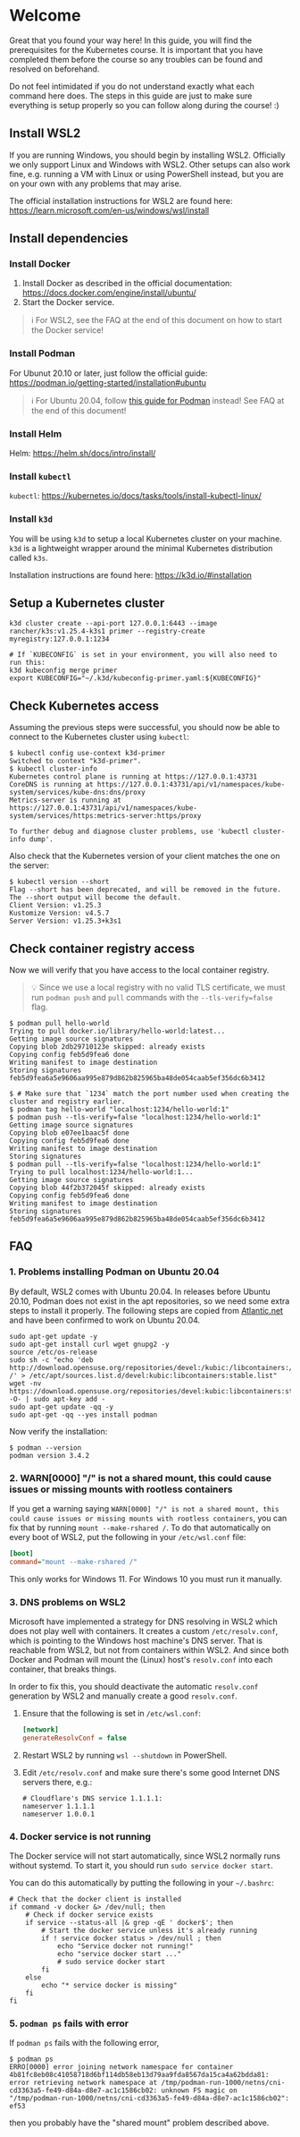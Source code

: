 <!-- markdownlint-disable MD013 -->
# Welcome

Great that you found your way here!
In this guide, you will find the prerequisites for the Kubernetes course.
It is important that you have completed them before the course so any troubles can be found and resolved on beforehand.

Do not feel intimidated if you do not understand exactly what each command here does.
The steps in this guide are just to make sure everything is setup properly so you can follow along during the course! :)

## Install WSL2

If you are running Windows, you should begin by installing WSL2.
Officially we only support Linux and Windows with WSL2.
Other setups can also work fine, e.g. running a VM with Linux or using PowerShell instead, but you are on your own with any problems that may arise.

The official installation instructions for WSL2 are found here:
<https://learn.microsoft.com/en-us/windows/wsl/install>

## Install dependencies

### Install Docker

1. Install Docker as described in the official documentation: <https://docs.docker.com/engine/install/ubuntu/>
2. Start the Docker service.

> ℹ️ For WSL2, see the FAQ at the end of this document on how to start the Docker service!

### Install Podman

For Ubunut 20.10 or later, just follow the official guide: <https://podman.io/getting-started/installation#ubuntu>

> ℹ️ For Ubuntu 20.04, follow [this guide for Podman](https://www.atlantic.net/dedicated-server-hosting/how-to-install-and-use-podman-on-ubuntu-20-04/) instead! See FAQ at the end of this document!

### Install Helm

Helm: <https://helm.sh/docs/intro/install/>

### Install `kubectl`

`kubectl`: <https://kubernetes.io/docs/tasks/tools/install-kubectl-linux/>

### Install `k3d`

You will be using `k3d` to setup a local Kubernetes cluster on your machine.
`k3d` is a lightweight wrapper around the minimal Kubernetes distribution called `k3s`.

Installation instructions are found here:
<https://k3d.io/#installation>

## Setup a Kubernetes cluster

```console
k3d cluster create --api-port 127.0.0.1:6443 --image rancher/k3s:v1.25.4-k3s1 primer --registry-create myregistry:127.0.0.1:1234

# If `KUBECONFIG` is set in your environment, you will also need to run this:
k3d kubeconfig merge primer
export KUBECONFIG="~/.k3d/kubeconfig-primer.yaml:${KUBECONFIG}"
```

## Check Kubernetes access

Assuming the previous steps were successful, you should now be able to connect to the Kubernetes cluster using `kubectl`:

```console
$ kubectl config use-context k3d-primer
Switched to context "k3d-primer".
$ kubectl cluster-info
Kubernetes control plane is running at https://127.0.0.1:43731
CoreDNS is running at https://127.0.0.1:43731/api/v1/namespaces/kube-system/services/kube-dns:dns/proxy
Metrics-server is running at https://127.0.0.1:43731/api/v1/namespaces/kube-system/services/https:metrics-server:https/proxy

To further debug and diagnose cluster problems, use 'kubectl cluster-info dump'.
```

Also check that the Kubernetes version of your client matches the one on the server:

```console
$ kubectl version --short
Flag --short has been deprecated, and will be removed in the future. The --short output will become the default.
Client Version: v1.25.3
Kustomize Version: v4.5.7
Server Version: v1.25.3+k3s1
```

## Check container registry access

Now we will verify that you have access to the local container registry.

> 💡 Since we use a local registry with no valid TLS certificate, we must run `podman push` and `pull` commands with the `--tls-verify=false` flag.

```console
$ podman pull hello-world
Trying to pull docker.io/library/hello-world:latest...
Getting image source signatures
Copying blob 2db29710123e skipped: already exists
Copying config feb5d9fea6 done
Writing manifest to image destination
Storing signatures
feb5d9fea6a5e9606aa995e879d862b825965ba48de054caab5ef356dc6b3412

$ # Make sure that `1234` match the port number used when creating the cluster and registry earlier.
$ podman tag hello-world "localhost:1234/hello-world:1"
$ podman push --tls-verify=false "localhost:1234/hello-world:1"
Getting image source signatures
Copying blob e07ee1baac5f done
Copying config feb5d9fea6 done
Writing manifest to image destination
Storing signatures
$ podman pull --tls-verify=false "localhost:1234/hello-world:1"
Trying to pull localhost:1234/hello-world:1...
Getting image source signatures
Copying blob 44f2b372045f skipped: already exists
Copying config feb5d9fea6 done
Writing manifest to image destination
Storing signatures
feb5d9fea6a5e9606aa995e879d862b825965ba48de054caab5ef356dc6b3412
```

## FAQ

### 1. Problems installing Podman on Ubuntu 20.04

By default, WSL2 comes with Ubuntu 20.04.
In releases before Ubuntu 20.10, Podman does not exist in the apt repositories, so we need some extra steps to install it properly.
The following steps are copied from
[Atlantic.net](https://www.atlantic.net/dedicated-server-hosting/how-to-install-and-use-podman-on-ubuntu-20-04/)
and have been confirmed to work on Ubuntu 20.04.

```shell
sudo apt-get update -y
sudo apt-get install curl wget gnupg2 -y
source /etc/os-release
sudo sh -c "echo 'deb http://download.opensuse.org/repositories/devel:/kubic:/libcontainers:/stable/xUbuntu_${VERSION_ID}/ /' > /etc/apt/sources.list.d/devel:kubic:libcontainers:stable.list"
wget -nv https://download.opensuse.org/repositories/devel:kubic:libcontainers:stable/xUbuntu_${VERSION_ID}/Release.key -O- | sudo apt-key add -
sudo apt-get update -qq -y
sudo apt-get -qq --yes install podman
```

Now verify the installation:

```console
$ podman --version
podman version 3.4.2
```

### 2. WARN[0000] "/" is not a shared mount, this could cause issues or missing mounts with rootless containers

If you get a warning saying `WARN[0000] "/" is not a shared mount, this could cause issues or missing mounts with rootless containers`, you can fix that by running `mount --make-rshared /`.
To do that automatically on every boot of WSL2, put the following in your `/etc/wsl.conf` file:

```ini
[boot]
command="mount --make-rshared /"
```

This only works for Windows 11.
For Windows 10 you must run it manually.

### 3. DNS problems on WSL2

Microsoft have implemented a strategy for DNS resolving in WSL2 which does not play well with containers.
It creates a custom `/etc/resolv.conf`, which is pointing to the Windows host machine's DNS server.
That is reachable from WSL2, but not from containers within WSL2.
And since both Docker and Podman will mount the (Linux) host's `resolv.conf` into each container, that breaks things.

In order to fix this, you should deactivate the automatic `resolv.conf` generation by WSL2 and manually create a good `resolv.conf`.

1. Ensure that the following is set in `/etc/wsl.conf`:

    ```ini
    [network]
    generateResolvConf = false
    ```

2. Restart WSL2 by running `wsl --shutdown` in PowerShell.

3. Edit `/etc/resolv.conf` and make sure there's some good Internet DNS servers there, e.g.:

    ```resolv
    # Cloudflare's DNS service 1.1.1.1:
    nameserver 1.1.1.1
    nameserver 1.0.0.1
    ```

### 4. Docker service is not running

The Docker service will not start automatically, since WSL2 normally runs without systemd.
To start it, you should run `sudo service docker start`.

You can do this automatically by putting the following in your `~/.bashrc`:

```shell
# Check that the docker client is installed
if command -v docker &> /dev/null; then
    # Check if docker service exists
    if service --status-all |& grep -qE ' docker$'; then
        # Start the docker service unless it's already running
        if ! service docker status > /dev/null ; then
            echo "Service docker not running!"
            echo "service docker start ..."
            # sudo service docker start
        fi
    else
        echo "* service docker is missing"
    fi
fi
```

### 5. `podman ps` fails with error

If `podman ps` fails with the following error,

```console
$ podman ps
ERRO[0000] error joining network namespace for container 4b81fc8eb08c41058718d6bf114db58eb13d79aa9fda8567da15ca4a62bdda81: error retrieving network namespace at /tmp/podman-run-1000/netns/cni-cd3363a5-fe49-d84a-d8e7-ac1c1586cb02: unknown FS magic on "/tmp/podman-run-1000/netns/cni-cd3363a5-fe49-d84a-d8e7-ac1c1586cb02": ef53
```

then you probably have the "shared mount" problem described above.
